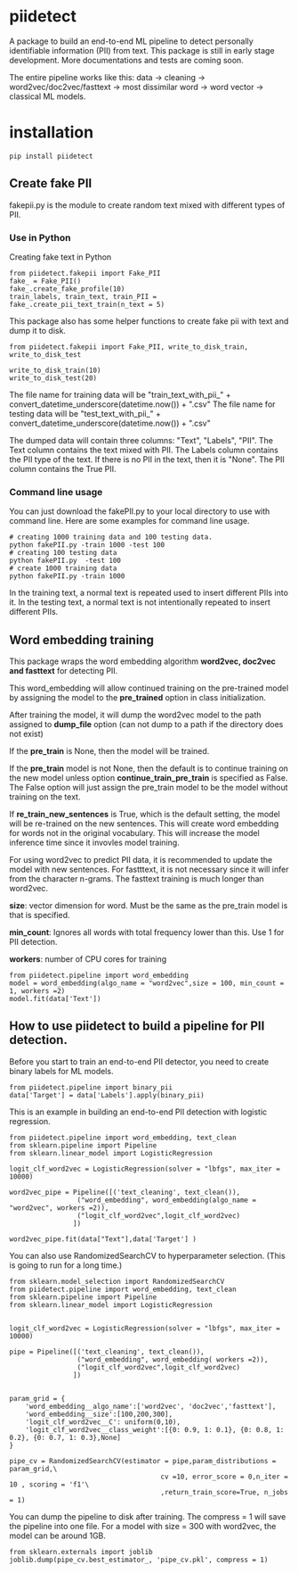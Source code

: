 # piidetect
A package to build an end-to-end ML pipeline to detect personally identifiable information (PII) from text. This 
package is still in early stage development. More documentations and tests are coming soon. 

The entire pipeline works like this: 
data -> cleaning -> word2vec/doc2vec/fasttext -> most dissimilar word -> word vector -> classical ML models.


# installation
```
pip install piidetect
```

## Create fake PII
fakepii.py is the module to create random text mixed with different types of PII.

### Use in Python

Creating fake text in Python
```
from piidetect.fakepii import Fake_PII
fake_ = Fake_PII()
fake_.create_fake_profile(10)
train_labels, train_text, train_PII = fake_.create_pii_text_train(n_text = 5)
```

This package also has some helper functions to create fake pii with text and dump it to disk. 

```
from piidetect.fakepii import Fake_PII, write_to_disk_train, write_to_disk_test

write_to_disk_train(10)
write_to_disk_test(20)
```
The file name for training data will be "train_text_with_pii_" + convert_datetime_underscore(datetime.now()) + ".csv"
The file name for testing data will be "test_text_with_pii_" + convert_datetime_underscore(datetime.now()) + ".csv"

The dumped data will contain three columns: "Text", "Labels", "PII".
The Text column contains the text mixed with PII.
The Labels column contains the PII type of the text. If there is no PII in the text, then it is "None".
The PII column contains the True PII. 

### Command line usage
You can just download the fakePII.py to your local directory to use with command line. 
Here are some examples for command line usage.
```
# creating 1000 training data and 100 testing data. 
python fakePII.py -train 1000 -test 100
# creating 100 testing data
python fakePII.py  -test 100
# create 1000 training data
python fakePII.py -train 1000 
```

In the training text, a normal text is repeated used to insert different PIIs into
it. In the testing text, a normal text is not intentionally repeated to insert different PIIs. 


## Word embedding training
This package wraps the word embedding algorithm **word2vec, doc2vec and fasttext** for detecting PII. 

This word_embedding will allow continued training on the pre-trained model by assigning
the model to the **pre_trained** option in class initialization.  

After training the model, it will dump the word2vec model to the path assigned to 
**dump_file** option (can not dump to a path if the directory does not exist)

If the **pre_train** is None, then the model will be trained. 

If the **pre_train** model is not None, then the default is to continue training on the new model
unless option **continue_train_pre_train** is specified as False. The False option will just assign 
the pre_train model to be the model without training on the text. 

If **re_train_new_sentences** is True, which is the default setting, the model will be re-trained on the new sentences. 
This will create word embedding for words not in the original vocabulary.
This will increase the model inference time since it invovles model training. 
        
For using word2vec to predict PII data, it is recommended to update the model with new sentences. 
For fastttext, it is not necessary since it will infer from the character n-grams. The fasttext training
is much longer than word2vec. 

**size**: vector dimension for word. Must be the same as the pre_train model is that is specified.

**min_count**: Ignores all words with total frequency lower than this. Use 1 for PII detection.

**workers**: number of CPU cores for training


```
from piidetect.pipeline import word_embedding
model = word_embedding(algo_name = "word2vec",size = 100, min_count = 1, workers =2)
model.fit(data['Text'])
```
## How to use piidetect to build a pipeline for PII detection. 
Before you start to train an end-to-end PII detector, you need to create binary labels 
for ML models.
```
from piidetect.pipeline import binary_pii
data['Target'] = data['Labels'].apply(binary_pii)
```

This is an example in building an end-to-end PII detection with logistic regression. 
```
from piidetect.pipeline import word_embedding, text_clean
from sklearn.pipeline import Pipeline
from sklearn.linear_model import LogisticRegression

logit_clf_word2vec = LogisticRegression(solver = "lbfgs", max_iter = 10000)

word2vec_pipe = Pipeline([('text_cleaning', text_clean()),
                 ("word_embedding", word_embedding(algo_name = "word2vec", workers =2)),
                 ("logit_clf_word2vec",logit_clf_word2vec)
                ])
                
word2vec_pipe.fit(data["Text"],data['Target'] )
```
You can also use RandomizedSearchCV to hyperparameter selection. (This is going to run for a long time.)
```
from sklearn.model_selection import RandomizedSearchCV
from piidetect.pipeline import word_embedding, text_clean
from sklearn.pipeline import Pipeline
from sklearn.linear_model import LogisticRegression


logit_clf_word2vec = LogisticRegression(solver = "lbfgs", max_iter = 10000)

pipe = Pipeline([('text_cleaning', text_clean()),
                 ("word_embedding", word_embedding( workers =2)),
                 ("logit_clf_word2vec",logit_clf_word2vec)
                ])


param_grid = {
    'word_embedding__algo_name':['word2vec', 'doc2vec','fasttext'],
    'word_embedding__size':[100,200,300],   
    'logit_clf_word2vec__C': uniform(0,10),
    'logit_clf_word2vec__class_weight':[{0: 0.9, 1: 0.1}, {0: 0.8, 1: 0.2}, {0: 0.7, 1: 0.3},None]
}

pipe_cv = RandomizedSearchCV(estimator = pipe,param_distributions = param_grid,\
                                      cv =10, error_score = 0,n_iter = 10 , scoring = 'f1'\
                                      ,return_train_score=True, n_jobs = 1)
```


You can dump the pipeline to disk after training. The compress = 1 will save the pipeline into one file. 
For a model with size = 300 with word2vec, the model can be around 1GB. 

```
from sklearn.externals import joblib
joblib.dump(pipe_cv.best_estimator_, 'pipe_cv.pkl', compress = 1)

```

